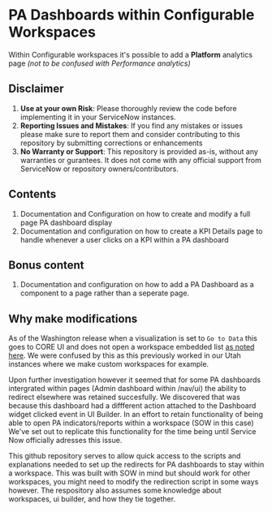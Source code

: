 # PA Dashboards within Configurable Workspaces
Within Configurable workspaces it's possible to add a **Platform** analytics page _(not to be confused with Performance analytics)_

## Disclaimer
1. **Use at your own Risk**: Please thoroughly review the code before implementing it in your ServiceNow instances.
2. **Reporting Issues and Mistakes**: If you find any mistakes or issues please make sure to report them and consider contributing to this repository by submitting corrections or enhancements
3. **No Warranty or Support**: This repository is provided as-is, without any warranties or gurantees. It does not come with any official support from ServiceNow or repository owners/contributors.

## Contents
1. Documentation and Configuration on how to create and modify a full page PA dashboard display
2. Documentation and configuration on how to create a KPI Details page to handle whenever a user clicks on a KPI within a PA dashboard

## Bonus content
1.  Documentation and configuration on how to add a PA Dashboard as a component to a page rather than a seperate page.

## Why make modifications
As of the Washington release when a visualization is set to `Go to Data` this goes to CORE UI and does not open a workspace embedded list [as noted here](https://docs.servicenow.com/bundle/washingtondc-now-intelligence/page/use/par-for-workspace/concept/dv-chart-interactions.html#visualization-drilldown-in-config-ws).
We were confused by this as this previously worked in our Utah instances where we make custom workspaces for example.

Upon further investigation however it seemed that for some PA dashboards intergrated within pages (Admin dashboard within /nav/ui) the ability to redirect elsewhere was retained succesfully.
We discovered that was because this dashboard had a diffferent action attached to the Dashboard widget clicked event in UI Builder.
In an effort to retain functionality of being able to open PA indicators/reports within a workspace (SOW in this case) We've set out to replicate this functionality for the time being until Service Now officially adresses this issue.

This github repository serves to allow quick access to the scripts and explanations needed to set up the redirects for PA dashboards to stay within a workspace.
This was built with SOW in mind but should work for other workspaces, you might need to modify the redirection script in some ways however.
The respository also assumes some knowledge about workspaces, ui builder, and how they tie together.
